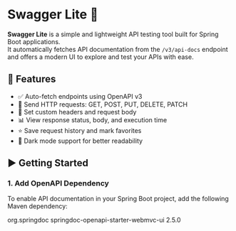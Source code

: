 # Swagger Lite 🚀

**Swagger Lite** is a simple and lightweight API testing tool built for Spring Boot applications.  
It automatically fetches API documentation from the `/v3/api-docs` endpoint and offers a modern UI to explore and test your APIs with ease.

## 🔧 Features

- ✅ Auto-fetch endpoints using OpenAPI v3
- 📡 Send HTTP requests: GET, POST, PUT, DELETE, PATCH
- 🧾 Set custom headers and request body
- 📊 View response status, body, and execution time
- ⭐ Save request history and mark favorites
- 🌙 Dark mode support for better readability

## ▶️ Getting Started

### 1. Add OpenAPI Dependency

To enable API documentation in your Spring Boot project, add the following Maven dependency:

<dependency>
    <groupId>org.springdoc</groupId>
    <artifactId>springdoc-openapi-starter-webmvc-ui</artifactId>
    <version>2.5.0</version>
</dependency>
